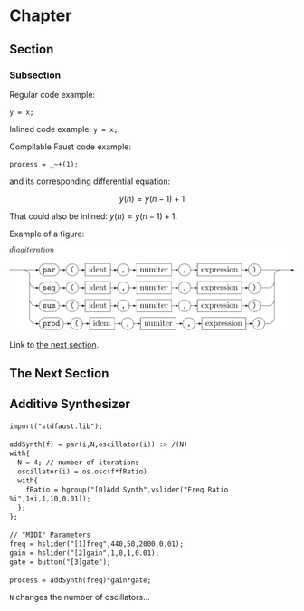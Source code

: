 # Chapter

## Section

### Subsection

Regular code example:

```
y = x;
```

Inlined code example: `y = x;`.

Compilable Faust code example:

<!-- faust-run -->
```
process = _~+(1);
```
<!-- /faust-run -->

and its corresponding differential equation:

$$y(n) = y(n-1) + 1$$

That could also be inlined: $y(n) = y(n-1) + 1$.

Example of a figure:

<img src="img/diagiteration.svg" class="mx-auto d-block">

Link to [the next section](#the-next-section).

## The Next Section

## Additive Synthesizer

<!-- faust-run -->
```
import("stdfaust.lib");

addSynth(f) = par(i,N,oscillator(i)) :> /(N)
with{
  N = 4; // number of iterations
  oscillator(i) = os.osc(f*fRatio)
  with{
	fRatio = hgroup("[0]Add Synth",vslider("Freq Ratio %i",1+i,1,10,0.01));
  };
};

// "MIDI" Parameters
freq = hslider("[1]freq",440,50,2000,0.01);
gain = hslider("[2]gain",1,0,1,0.01);
gate = button("[3]gate");

process = addSynth(freq)*gain*gate;
```
<!-- /faust-run -->			

`N` changes the number of oscillators...

      